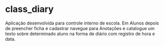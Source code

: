 # class_diary

Aplicação desenvolvida para controle interno de escola. Em Alunos depois de preencher ficha e cadastrar navegue para Anotações e catalogue um texto sobre determinado aluno na forma de diário com registro de hora e data. 
